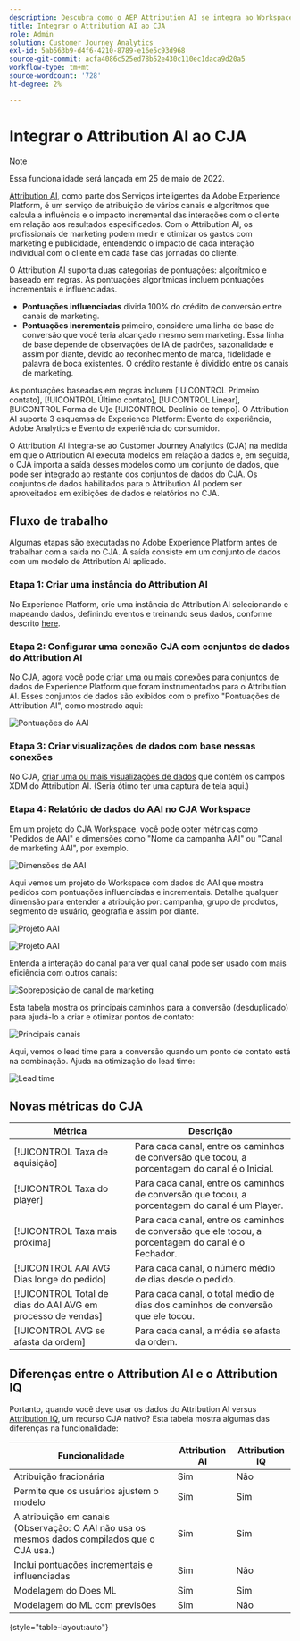 ```yaml
---
description: Descubra como o AEP Attribution AI se integra ao Workspace no CJA.
title: Integrar o Attribution AI ao CJA
role: Admin
solution: Customer Journey Analytics
exl-id: 5ab563b9-d4f6-4210-8789-e16e5c93d968
source-git-commit: acfa4086c525ed78b52e430c110ec1daca9d20a5
workflow-type: tm+mt
source-wordcount: '728'
ht-degree: 2%

---
```


# Integrar o Attribution AI ao CJA

>[!NOTE]
>
>Essa funcionalidade será lançada em 25 de maio de 2022.

[Attribution AI](https://experienceleague.adobe.com/docs/experience-platform/intelligent-services/attribution-ai/overview.html?lang=en), como parte dos Serviços inteligentes da Adobe Experience Platform, é um serviço de atribuição de vários canais e algoritmos que calcula a influência e o impacto incremental das interações com o cliente em relação aos resultados especificados. Com o Attribution AI, os profissionais de marketing podem medir e otimizar os gastos com marketing e publicidade, entendendo o impacto de cada interação individual com o cliente em cada fase das jornadas do cliente.

O Attribution AI suporta duas categorias de pontuações: algorítmico e baseado em regras. As pontuações algorítmicas incluem pontuações incrementais e influenciadas.

* **Pontuações influenciadas** divida 100% do crédito de conversão entre canais de marketing.
* **Pontuações incrementais** primeiro, considere uma linha de base de conversão que você teria alcançado mesmo sem marketing. Essa linha de base depende de observações de IA de padrões, sazonalidade e assim por diante, devido ao reconhecimento de marca, fidelidade e palavra de boca existentes. O crédito restante é dividido entre os canais de marketing.

As pontuações baseadas em regras incluem [!UICONTROL Primeiro contato], [!UICONTROL Último contato], [!UICONTROL Linear], [!UICONTROL Forma de U]e [!UICONTROL Declínio de tempo]. O Attribution AI suporta 3 esquemas de Experience Platform: Evento de experiência, Adobe Analytics e Evento de experiência do consumidor.

O Attribution AI integra-se ao Customer Journey Analytics (CJA) na medida em que o Attribution AI executa modelos em relação a dados e, em seguida, o CJA importa a saída desses modelos como um conjunto de dados, que pode ser integrado ao restante dos conjuntos de dados do CJA. Os conjuntos de dados habilitados para o Attribution AI podem ser aproveitados em exibições de dados e relatórios no CJA.

## Fluxo de trabalho

Algumas etapas são executadas no Adobe Experience Platform antes de trabalhar com a saída no CJA. A saída consiste em um conjunto de dados com um modelo de Attribution AI aplicado.

### Etapa 1: Criar uma instância do Attribution AI

No Experience Platform, crie uma instância do Attribution AI selecionando e mapeando dados, definindo eventos e treinando seus dados, conforme descrito [here](https://experienceleague.adobe.com/docs/experience-platform/intelligent-services/attribution-ai/user-guide.html).

### Etapa 2: Configurar uma conexão CJA com conjuntos de dados do Attribution AI

No CJA, agora você pode [criar uma ou mais conexões](/help/connections/create-connection.md) para conjuntos de dados de Experience Platform que foram instrumentados para o Attribution AI. Esses conjuntos de dados são exibidos com o prefixo &quot;Pontuações de Attribution AI&quot;, como mostrado aqui:

![Pontuações do AAI](assets/aai-scores.png)

### Etapa 3: Criar visualizações de dados com base nessas conexões

No CJA, [criar uma ou mais visualizações de dados](/help/data-views/create-dataview.md) que contêm os campos XDM do Attribution AI. (Seria ótimo ter uma captura de tela aqui.)

### Etapa 4: Relatório de dados do AAI no CJA Workspace

Em um projeto do CJA Workspace, você pode obter métricas como &quot;Pedidos de AAI&quot; e dimensões como &quot;Nome da campanha AAI&quot; ou &quot;Canal de marketing AAI&quot;, por exemplo.

![Dimensões de AAI](assets/aai-dims.png)

Aqui vemos um projeto do Workspace com dados do AAI que mostra pedidos com pontuações influenciadas e incrementais. Detalhe qualquer dimensão para entender a atribuição por: campanha, grupo de produtos, segmento de usuário, geografia e assim por diante.

![Projeto AAI](assets/aai-project.png)

![Projeto AAI](assets/aai-project2.png)

Entenda a interação do canal para ver qual canal pode ser usado com mais eficiência com outros canais:

![Sobreposição de canal de marketing](assets/mc-overlap.png)

Esta tabela mostra os principais caminhos para a conversão (desduplicado) para ajudá-lo a criar e otimizar pontos de contato:

![Principais canais](assets/top-channels.png)

Aqui, vemos o lead time para a conversão quando um ponto de contato está na combinação. Ajuda na otimização do lead time:

![Lead time](assets/lead-time.png)

## Novas métricas do CJA

| Métrica | Descrição |
| --- | --- |
| [!UICONTROL Taxa de aquisição] | Para cada canal, entre os caminhos de conversão que tocou, a porcentagem do canal é o Inicial. |
| [!UICONTROL Taxa do player] | Para cada canal, entre os caminhos de conversão que tocou, a porcentagem do canal é um Player. |
| [!UICONTROL Taxa mais próxima] | Para cada canal, entre os caminhos de conversão que ele tocou, a porcentagem do canal é o Fechador. |
| [!UICONTROL AAI AVG Dias longe do pedido] | Para cada canal, o número médio de dias desde o pedido. |
| [!UICONTROL Total de dias do AAI AVG em processo de vendas] | Para cada canal, o total médio de dias dos caminhos de conversão que ele tocou. |
| [!UICONTROL AVG se afasta da ordem] | Para cada canal, a média se afasta da ordem. |

## Diferenças entre o Attribution AI e o Attribution IQ

Portanto, quando você deve usar os dados do Attribution AI versus [Attribution IQ](/help/analysis-workspace/attribution/overview.md), um recurso CJA nativo? Esta tabela mostra algumas das diferenças na funcionalidade:

| Funcionalidade | Attribution AI | Attribution IQ |
| --- | --- | --- |
| Atribuição fracionária | Sim | Não |
| Permite que os usuários ajustem o modelo | Sim | Sim |
| A atribuição em canais (Observação: O AAI não usa os mesmos dados compilados que o CJA usa.) | Sim | Sim |
| Inclui pontuações incrementais e influenciadas | Sim | Não |
| Modelagem do Does ML | Sim | Sim |
| Modelagem do ML com previsões | Sim | Não |

{style=&quot;table-layout:auto&quot;}
